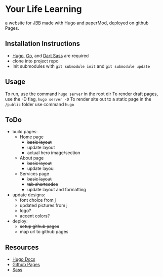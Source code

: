 # Your Life Learning 
a website for JBB made with Hugo and paperMod, deployed on github Pages. 

## Installation Instructions 
- [Hugo](https://gohugo.io/installation/), [Go](https://go.dev/doc/install), and [Dart Sass](https://sass-lang.com/install/) are required 
- clone into project repo 
- Init submodules with `git submodule init` and `git submodule update`


## Usage 
To run, use the command `hugo server` in the root dir
To render draft pages, use the -D flag, `hugo server -D`
To render site out to a static page in the `/public` folder use command `hugo`

## ToDo 
- build pages: 
    - Home page 
        - ~~basic layout~~
        - update layout
        - actual hero image/section
    - About page 
        - ~~basic layout~~
        - update layou
    - Services page
        - ~~basic layout~~
        - ~~tab shortcodes~~
        - update layout and formatting
- update designs: 
    - font choice from j 
    - updated pictures from j 
    - logo? 
    - accent colors?
- deploy:
    - ~~setup github pages~~
    - map url to github pages 



## Resources 
- [Hugo Docs](https://gohugo.io/documentation/)
- [Github Pages](https://docs.github.com/en/pages)
- [Sass](https://sass-lang.com/documentation/)
